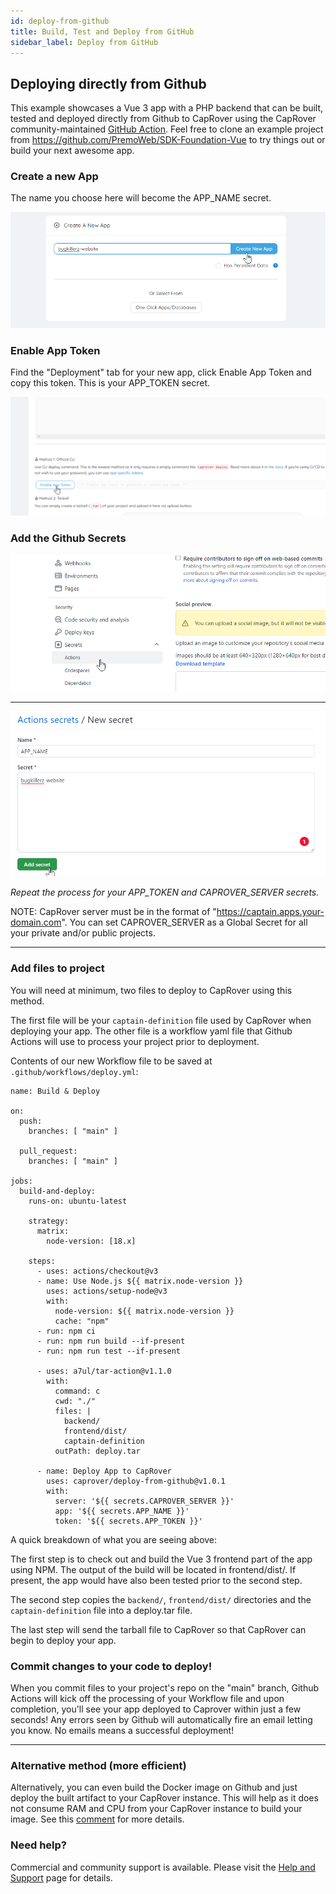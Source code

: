 ```yaml
---
id: deploy-from-github
title: Build, Test and Deploy from GitHub
sidebar_label: Deploy from GitHub
---
```


## Deploying directly from Github

This example showcases a Vue 3 app with a PHP backend that can be built, tested and deployed directly from Github to CapRover using the CapRover community-maintained [GitHub Action](https://github.com/caprover/deploy-from-github). Feel free to clone an example project from https://github.com/PremoWeb/SDK-Foundation-Vue to try things out or build your next awesome app.

### Create a new App
The name you choose here will become the APP_NAME secret.

![Create a new app](/img/docs/deploy-from-github/create-a-new-app.png "Create a new app")

### Enable App Token
Find the "Deployment" tab for your new app, click Enable App Token and copy this token. This is your APP_TOKEN secret.

![Create a new app](/img/docs/deploy-from-github/enable-app-token.png "Enable App Token")

### Add the Github Secrets

![Add the Github Secrets](/img/docs/deploy-from-github/create-github-secrets.png "Add your Github Secrets")

<hr />

![Creating a secret](/img/docs/deploy-from-github/adding-a-secret.png "Creating a secret")

_Repeat the process for your APP_TOKEN and CAPROVER_SERVER secrets._

NOTE: CapRover server must be in the format of "https://captain.apps.your-domain.com". You can set CAPROVER_SERVER as a Global Secret for all your private and/or public projects.

<hr />

### Add files to project

You will need at minimum, two files to deploy to CapRover using this method.

The first file will be your `captain-definition` file used by CapRover when deploying your app. The other file is a workflow yaml file that Github Actions will use to process your project prior to deployment.

Contents of our new Workflow file to be saved at `.github/workflows/deploy.yml`:

```
name: Build & Deploy

on:
  push:
    branches: [ "main" ]

  pull_request:
    branches: [ "main" ]

jobs:
  build-and-deploy:
    runs-on: ubuntu-latest

    strategy:
      matrix:
        node-version: [18.x]

    steps:
      - uses: actions/checkout@v3
      - name: Use Node.js ${{ matrix.node-version }}
        uses: actions/setup-node@v3
        with:
          node-version: ${{ matrix.node-version }}
          cache: "npm"
      - run: npm ci
      - run: npm run build --if-present
      - run: npm run test --if-present

      - uses: a7ul/tar-action@v1.1.0
        with:
          command: c
          cwd: "./"
          files: |
            backend/
            frontend/dist/
            captain-definition
          outPath: deploy.tar
  
      - name: Deploy App to CapRover
        uses: caprover/deploy-from-github@v1.0.1
        with:
          server: '${{ secrets.CAPROVER_SERVER }}'
          app: '${{ secrets.APP_NAME }}'
          token: '${{ secrets.APP_TOKEN }}'
```
A quick breakdown of what you are seeing above:

The first step is to check out and build the Vue 3 frontend part of the app using NPM. The output of the build will be located in frontend/dist/. If present, the app would have also been tested prior to the second step.

The second step copies the `backend/`, `frontend/dist/` directories and the `captain-definition` file into a deploy.tar file.

The last step will send the tarball file to CapRover so that CapRover can begin to deploy your app.

### Commit changes to your code to deploy!

When you commit files to your project's repo on the "main" branch, Github Actions will kick off the processing of your Workflow file and upon completion, you'll see your app deployed to Caprover within just a few seconds! Any errors seen by Github will automatically fire an email letting you know. No emails means a successful deployment!

<hr />

### Alternative method (more efficient)

Alternatively, you can even build the Docker image on Github and just deploy the built artifact to your CapRover instance. This will help as it does not consume RAM and CPU from your CapRover instance to build your image. See this [comment]([url](https://github.com/caprover/caprover/issues/1514#issuecomment-1250369318)) for more details.

### Need help?
Commercial and community support is available. Please visit the [Help and Support](/docs/support.html "Help and Support") page for details.
